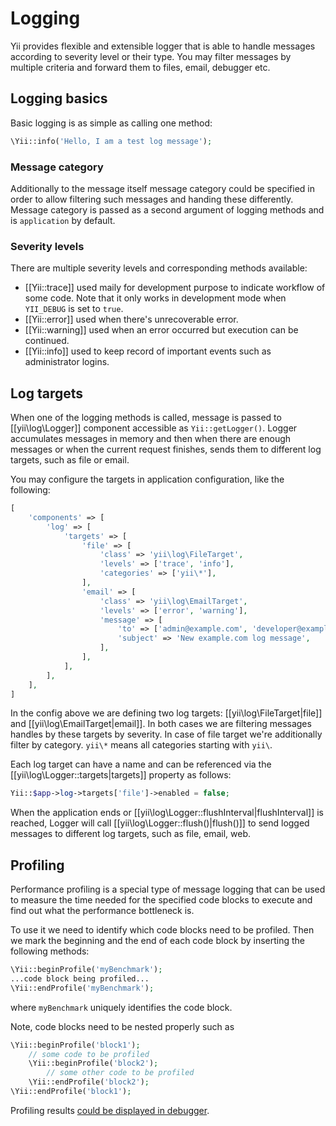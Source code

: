 Logging
=======

Yii provides flexible and extensible logger that is able to handle messages according to severity level or their type.
You may filter messages by multiple criteria and forward them to files, email, debugger etc.

Logging basics
--------------

Basic logging is as simple as calling one method:

```php
\Yii::info('Hello, I am a test log message');
```

### Message category

Additionally to the message itself message category could be specified in order to allow filtering such messages and
handing these differently. Message category is passed as a second argument of logging methods and is `application` by
default.

### Severity levels

There are multiple severity levels and corresponding methods available:

- [[Yii::trace]] used maily for development purpose to indicate workflow of some code. Note that it only works in
  development mode when `YII_DEBUG` is set to `true`.
- [[Yii::error]] used when there's unrecoverable error.
- [[Yii::warning]] used when an error occurred but execution can be continued.
- [[Yii::info]] used to keep record of important events such as administrator logins.

Log targets
-----------

When one of the logging methods is called, message is passed to [[yii\log\Logger]] component accessible as
`Yii::getLogger()`. Logger accumulates messages in memory and then when there are enough messages
or when the current request finishes, sends them to different log targets, such as file or email.

You may configure the targets in application configuration, like the following:

```php
[
    'components' => [
        'log' => [
            'targets' => [
                'file' => [
                    'class' => 'yii\log\FileTarget',
                    'levels' => ['trace', 'info'],
                    'categories' => ['yii\*'],
                ],
                'email' => [
                    'class' => 'yii\log\EmailTarget',
                    'levels' => ['error', 'warning'],
                    'message' => [
                        'to' => ['admin@example.com', 'developer@example.com'],
                        'subject' => 'New example.com log message',
                    ],
                ],
            ],
        ],
    ],
]
```

In the config above we are defining two log targets: [[yii\log\FileTarget|file]] and [[yii\log\EmailTarget|email]].
In both cases we are filtering messages handles by these targets by severity. In case of file target we're
additionally filter by category. `yii\*` means all categories starting with `yii\`.

Each log target can have a name and can be referenced via the [[yii\log\Logger::targets|targets]] property as follows:

```php
Yii::$app->log->targets['file']->enabled = false;
```

When the application ends or [[yii\log\Logger::flushInterval|flushInterval]] is reached, Logger will call
[[yii\log\Logger::flush()|flush()]] to send logged messages to different log targets, such as file, email, web.


Profiling
---------

Performance profiling is a special type of message logging that can be used to measure the time needed for the
specified code blocks to execute and find out what the performance bottleneck is.

To use it we need to identify which code blocks need to be profiled. Then we mark the beginning and the end of each code
block by inserting the following methods:

```php
\Yii::beginProfile('myBenchmark');
...code block being profiled...
\Yii::endProfile('myBenchmark');
```

where `myBenchmark` uniquely identifies the code block.

Note, code blocks need to be nested properly such as

```php
\Yii::beginProfile('block1');
    // some code to be profiled
    \Yii::beginProfile('block2');
        // some other code to be profiled
    \Yii::endProfile('block2');
\Yii::endProfile('block1');
```

Profiling results [could be displayed in debugger](module-debug.md).
